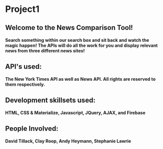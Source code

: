 # Project1


## Welcome to the News Comparison Tool!
#### Search something within our search box and sit back and watch the magic happen! The APIs will do all the work for you and display relevant news from three different news sites!



## API's used:
#### The New York Times API as well as News API. All rights are reserved to them respectively.



## Development skillsets used:
#### HTML, CSS & Materialize, Javascript, JQuery, AJAX, and Firebase



## People Involved:
#### David Tillack, Clay Roop, Andy Heymann, Stephanie Lawrie